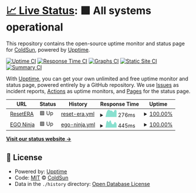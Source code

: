# [📈 Live Status](https://status.ego.pub): <!--live status--> **🟩 All systems operational**

This repository contains the open-source uptime monitor and status page for [ColdSun](https://ego.ninja), powered by [Upptime](https://github.com/upptime/upptime).

[![Uptime CI](https://github.com/coldsunera/status/workflows/Uptime%20CI/badge.svg)](https://github.com/coldsunera/status/actions?query=workflow%3A%22Uptime+CI%22)
[![Response Time CI](https://github.com/coldsunera/status/workflows/Response%20Time%20CI/badge.svg)](https://github.com/coldsunera/status/actions?query=workflow%3A%22Response+Time+CI%22)
[![Graphs CI](https://github.com/coldsunera/status/workflows/Graphs%20CI/badge.svg)](https://github.com/coldsunera/status/actions?query=workflow%3A%22Graphs+CI%22)
[![Static Site CI](https://github.com/coldsunera/status/workflows/Static%20Site%20CI/badge.svg)](https://github.com/coldsunera/status/actions?query=workflow%3A%22Static+Site+CI%22)
[![Summary CI](https://github.com/coldsunera/status/workflows/Summary%20CI/badge.svg)](https://github.com/coldsunera/status/actions?query=workflow%3A%22Summary+CI%22)

With [Upptime](https://upptime.js.org), you can get your own unlimited and free uptime monitor and status page, powered entirely by a GitHub repository. We use [Issues](https://github.com/coldsunera/status/issues) as incident reports, [Actions](https://github.com/coldsunera/status/actions) as uptime monitors, and [Pages](https://status.ego.pub) for the status page.

<!--start: status pages-->
<!-- This summary is generated by Upptime (https://github.com/upptime/upptime) -->
<!-- Do not edit this manually, your changes will be overwritten -->
<!-- prettier-ignore -->
| URL | Status | History | Response Time | Uptime |
| --- | ------ | ------- | ------------- | ------ |
| <img alt="" src="https://icons.duckduckgo.com/ip3/www.resetera.com.ico" height="13"> [ResetERA](https://www.resetera.com) | 🟩 Up | [reset-era.yml](https://github.com/ColdSunERA/status/commits/HEAD/history/reset-era.yml) | <details><summary><img alt="Response time graph" src="./graphs/reset-era/response-time-week.png" height="20"> 276ms</summary><br><a href="https://status.ego.pub/history/reset-era"><img alt="Response time 302" src="https://img.shields.io/endpoint?url=https%3A%2F%2Fraw.githubusercontent.com%2FColdSunERA%2Fstatus%2FHEAD%2Fapi%2Freset-era%2Fresponse-time.json"></a><br><a href="https://status.ego.pub/history/reset-era"><img alt="24-hour response time 400" src="https://img.shields.io/endpoint?url=https%3A%2F%2Fraw.githubusercontent.com%2FColdSunERA%2Fstatus%2FHEAD%2Fapi%2Freset-era%2Fresponse-time-day.json"></a><br><a href="https://status.ego.pub/history/reset-era"><img alt="7-day response time 276" src="https://img.shields.io/endpoint?url=https%3A%2F%2Fraw.githubusercontent.com%2FColdSunERA%2Fstatus%2FHEAD%2Fapi%2Freset-era%2Fresponse-time-week.json"></a><br><a href="https://status.ego.pub/history/reset-era"><img alt="30-day response time 287" src="https://img.shields.io/endpoint?url=https%3A%2F%2Fraw.githubusercontent.com%2FColdSunERA%2Fstatus%2FHEAD%2Fapi%2Freset-era%2Fresponse-time-month.json"></a><br><a href="https://status.ego.pub/history/reset-era"><img alt="1-year response time 314" src="https://img.shields.io/endpoint?url=https%3A%2F%2Fraw.githubusercontent.com%2FColdSunERA%2Fstatus%2FHEAD%2Fapi%2Freset-era%2Fresponse-time-year.json"></a></details> | <details><summary><a href="https://status.ego.pub/history/reset-era">100.00%</a></summary><a href="https://status.ego.pub/history/reset-era"><img alt="All-time uptime 99.99%" src="https://img.shields.io/endpoint?url=https%3A%2F%2Fraw.githubusercontent.com%2FColdSunERA%2Fstatus%2FHEAD%2Fapi%2Freset-era%2Fuptime.json"></a><br><a href="https://status.ego.pub/history/reset-era"><img alt="24-hour uptime 100.00%" src="https://img.shields.io/endpoint?url=https%3A%2F%2Fraw.githubusercontent.com%2FColdSunERA%2Fstatus%2FHEAD%2Fapi%2Freset-era%2Fuptime-day.json"></a><br><a href="https://status.ego.pub/history/reset-era"><img alt="7-day uptime 100.00%" src="https://img.shields.io/endpoint?url=https%3A%2F%2Fraw.githubusercontent.com%2FColdSunERA%2Fstatus%2FHEAD%2Fapi%2Freset-era%2Fuptime-week.json"></a><br><a href="https://status.ego.pub/history/reset-era"><img alt="30-day uptime 100.00%" src="https://img.shields.io/endpoint?url=https%3A%2F%2Fraw.githubusercontent.com%2FColdSunERA%2Fstatus%2FHEAD%2Fapi%2Freset-era%2Fuptime-month.json"></a><br><a href="https://status.ego.pub/history/reset-era"><img alt="1-year uptime 99.98%" src="https://img.shields.io/endpoint?url=https%3A%2F%2Fraw.githubusercontent.com%2FColdSunERA%2Fstatus%2FHEAD%2Fapi%2Freset-era%2Fuptime-year.json"></a></details>
| <img alt="" src="https://icons.duckduckgo.com/ip3/www.ego.ninja.ico" height="13"> [EGO Ninja](https://www.ego.ninja) | 🟩 Up | [ego-ninja.yml](https://github.com/ColdSunERA/status/commits/HEAD/history/ego-ninja.yml) | <details><summary><img alt="Response time graph" src="./graphs/ego-ninja/response-time-week.png" height="20"> 445ms</summary><br><a href="https://status.ego.pub/history/ego-ninja"><img alt="Response time 343" src="https://img.shields.io/endpoint?url=https%3A%2F%2Fraw.githubusercontent.com%2FColdSunERA%2Fstatus%2FHEAD%2Fapi%2Fego-ninja%2Fresponse-time.json"></a><br><a href="https://status.ego.pub/history/ego-ninja"><img alt="24-hour response time 363" src="https://img.shields.io/endpoint?url=https%3A%2F%2Fraw.githubusercontent.com%2FColdSunERA%2Fstatus%2FHEAD%2Fapi%2Fego-ninja%2Fresponse-time-day.json"></a><br><a href="https://status.ego.pub/history/ego-ninja"><img alt="7-day response time 445" src="https://img.shields.io/endpoint?url=https%3A%2F%2Fraw.githubusercontent.com%2FColdSunERA%2Fstatus%2FHEAD%2Fapi%2Fego-ninja%2Fresponse-time-week.json"></a><br><a href="https://status.ego.pub/history/ego-ninja"><img alt="30-day response time 433" src="https://img.shields.io/endpoint?url=https%3A%2F%2Fraw.githubusercontent.com%2FColdSunERA%2Fstatus%2FHEAD%2Fapi%2Fego-ninja%2Fresponse-time-month.json"></a><br><a href="https://status.ego.pub/history/ego-ninja"><img alt="1-year response time 362" src="https://img.shields.io/endpoint?url=https%3A%2F%2Fraw.githubusercontent.com%2FColdSunERA%2Fstatus%2FHEAD%2Fapi%2Fego-ninja%2Fresponse-time-year.json"></a></details> | <details><summary><a href="https://status.ego.pub/history/ego-ninja">100.00%</a></summary><a href="https://status.ego.pub/history/ego-ninja"><img alt="All-time uptime 92.29%" src="https://img.shields.io/endpoint?url=https%3A%2F%2Fraw.githubusercontent.com%2FColdSunERA%2Fstatus%2FHEAD%2Fapi%2Fego-ninja%2Fuptime.json"></a><br><a href="https://status.ego.pub/history/ego-ninja"><img alt="24-hour uptime 100.00%" src="https://img.shields.io/endpoint?url=https%3A%2F%2Fraw.githubusercontent.com%2FColdSunERA%2Fstatus%2FHEAD%2Fapi%2Fego-ninja%2Fuptime-day.json"></a><br><a href="https://status.ego.pub/history/ego-ninja"><img alt="7-day uptime 100.00%" src="https://img.shields.io/endpoint?url=https%3A%2F%2Fraw.githubusercontent.com%2FColdSunERA%2Fstatus%2FHEAD%2Fapi%2Fego-ninja%2Fuptime-week.json"></a><br><a href="https://status.ego.pub/history/ego-ninja"><img alt="30-day uptime 99.93%" src="https://img.shields.io/endpoint?url=https%3A%2F%2Fraw.githubusercontent.com%2FColdSunERA%2Fstatus%2FHEAD%2Fapi%2Fego-ninja%2Fuptime-month.json"></a><br><a href="https://status.ego.pub/history/ego-ninja"><img alt="1-year uptime 87.50%" src="https://img.shields.io/endpoint?url=https%3A%2F%2Fraw.githubusercontent.com%2FColdSunERA%2Fstatus%2FHEAD%2Fapi%2Fego-ninja%2Fuptime-year.json"></a></details>

<!--end: status pages-->

[**Visit our status website →**](https://status.ego.pub)

## 📄 License

- Powered by: [Upptime](https://github.com/upptime/upptime)
- Code: [MIT](./LICENSE) © [ColdSun](https://ego.ninja)
- Data in the `./history` directory: [Open Database License](https://opendatacommons.org/licenses/odbl/1-0/)
